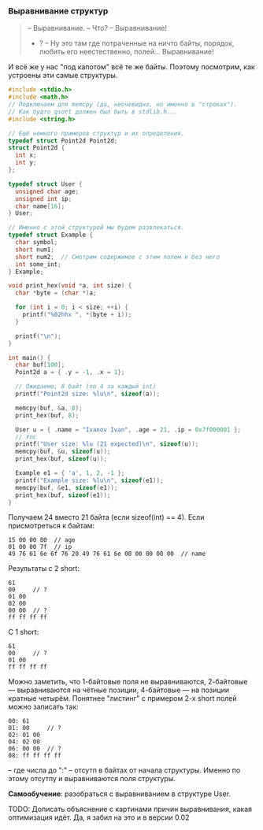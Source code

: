 ### Выравнивание структур

> – Выравнивание.
> – Что?
> – Выравнивание!
> - ?
> – Ну это там где потраченные на ничто байты, порядок, любить его неестественно, полей... Выравнивание!

И всё же у нас "под капотом" всё те же байты. Поэтому посмотрим, как
устроены эти самые структуры.

```C
#include <stdio.h>
#include <math.h>
// Подключаем для memcpy (да, неочевидно, но именно в "строках").
// Как будто qsort должен был быть в stdlib.h...
#include <string.h>

// Ещё немного примеров структур и их определения.
typedef struct Point2d Point2d;
struct Point2d {
  int x;
  int y;
};

typedef struct User {
  unsigned char age;
  unsigned int ip;
  char name[16];
} User;

// Именно с этой структурой мы будем развлекаться.
typedef struct Example {
  char symbol;
  short num1;
  short num2;  // Смотрим содержимое с этим полем и без него
  int some_int;
} Example;

void print_hex(void *a, int size) {
  char *byte = (char *)a;

  for (int i = 0; i < size; ++i) {
    printf("%02hhx ", *(byte + i));
  }

  printf("\n");
}

int main() {
  char buf[100];
  Point2d a = { .y = -1, .x = 1};

  // Ожидаемо, 8 байт (по 4 за каждый int)
  printf("Point2d size: %lu\n", sizeof(a));

  memcpy(buf, &a, 8);
  print_hex(buf, 8);

  User u = { .name = "Ivanov Ivan", .age = 21, .ip = 0x7f000001 };
  // Упс
  printf("User size: %lu (21 expected)\n", sizeof(u));
  memcpy(buf, &u, sizeof(u));
  print_hex(buf, sizeof(u));

  Example e1 = { 'a', 1, 2, -1 };
  printf("Example size: %lu\n", sizeof(e1));
  memcpy(buf, &e1, sizeof(e1));
  print_hex(buf, sizeof(e1));
}
```

Получаем 24 вместо 21 байта (если sizeof(int) == 4). Если присмотреться
к байтам:

```
15 00 00 00  // age
01 00 00 7f  // ip
49 76 61 6e 6f 76 20 49 76 61 6e 00 00 00 00 00  // name
```

Результаты с 2 short:

```
61
00     // ?
01 00
02 00
00 00  // ?
ff ff ff ff
```

С 1 short:

```
61
00     // ?
01 00
ff ff ff ff
```

Можно заметить, что 1-байтовые поля не выравниваются, 2-байтовые — выравниваются
на чётные позиции, 4-байтовые — на позиции кратные четырём. Понятнее
"листинг" с примером 2-х short полей можно записать так:

```
00: 61
01: 00     // ?
02: 01 00
04: 02 00
06: 00 00  // ?
08: ff ff ff ff
```

– где числа до ":" – отсутп в байтах от начала структуры. Именно по этому
отсутпу и выравниваются поля структуры.

**Самообучение**: разобраться с выравниванием в структуре User.

TODO: Дописать объяснение с картинами причин выравнивания, какая оптимизация идёт.
Да, я забил на это и в версии 0.02
